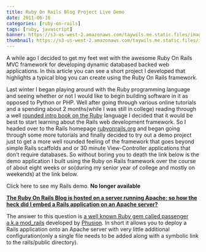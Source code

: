 ```yaml
---
title: Ruby On Rails Blog Project Live Demo
date: 2011-06-10
categories: [ruby-on-rails]
tags: [ruby, javascript]
banner: https://s3-us-west-2.amazonaws.com/taywils.me.static.files/images/post_banners_thumbnails/rubyonrailsblogdemo.JPG
thumbnail: https://s3-us-west-2.amazonaws.com/taywils.me.static.files/images/post_banners_thumbnails/rubyonrailsblogdemo.JPG
---
```

A while ago I decided to get my feet wet with the awesome Ruby On Rails MVC framework for developing dynamic databased backed web applications. In this article you can see a short project I developed that highlights a typical blog you can create using the Ruby On Rails framework.

<!-- more -->
<p>Last winter I began playing around with the Ruby programming language and seeing whether or not I would like to begin building software in it as opposed to Python or PHP. Well after going through various online tutorials and a spending about 2 months(while I was still in college) reading through a well <a href="http://www.amazon.com/Beginning-Ruby-Novice-Professional-Experts/dp/1590597664">rounded intro book on the Ruby</a> language I decided that it would be best to start learning about the Rails web development framework. So I headed over to the Rails homepage <a href="http://rubyonrails.org/">rubyonrails.org</a> and began going through some more tutorials and finally decided to try out a demo project just to get a more well rounded feeling of the framework that goes beyond simple Rails scaffolds and or 30 minute View-Controller applications that don’t require databases. So without boring you to death the link below is the demo application I built using the Ruby on Rails framework over the course of about eight weeks or so(during my senior year of college and mostly on weekends) at the link below.</p> <p>Click here to see my Rails demo. <b>No longer available</b></a></p> <p><strong><u>The Ruby On Rails Blog is hosted on a server running Apache; so how the heck did I embed a Rails application on an Apache server?</u></strong></p> <p>The answer to this question is <a href="http://www.modrails.com/">a well known Ruby gem called passenger a.k.a mod_rails</a> developed by <a href="http://www.phusion.nl/">Phusion</a>. In short it allows you to deploy a Rails application onto an Apache server with very little additional configuration(only a single file needs to be added along with a symbolic link to the rails/public directory).</p>
